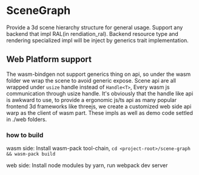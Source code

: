 # SceneGraph

Provide a 3d scene hierarchy structure for general usage. Support any backend that impl RAL(in rendiation_ral). Backend resource type and rendering specialized impl will be inject by generics trait implementation.

## Web Platform support

The wasm-bindgen not support generics thing on api, so under the wasm folder we wrap the scene to avoid generic expose. Scene api are all wrapped under `usize` handle instead of `Handle<T>`, Every wasm js communication through usize handle. It's obviously that the handle like api is awkward to use, to provide a ergonomic js/ts api as many popular frontend 3d frameworks like threejs, we create a customized web side api warp as the client of wasm part. These impls as well as demo code settled in ./web folders.

### how to build

wasm side: Install wasm-pack tool-chain, `cd <project-root>/scene-graph && wasm-pack build`

web side: Install node modules by yarn, run webpack dev server